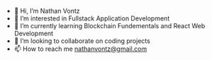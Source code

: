 - 👋 Hi, I’m Nathan Vontz
- 👀 I’m interested in Fullstack Application Development
- 🌱 I’m currently learning Blockchain Fundementals and React Web Development
- 💞️ I’m looking to collaborate on coding projects
- 📫 How to reach me nathanvontz@gmail.com

<!---
nvontz/nvontz is a ✨ special ✨ repository because its `README.md` (this file) appears on your GitHub profile.
You can click the Preview link to take a look at your changes.
--->
